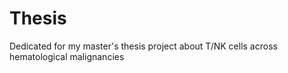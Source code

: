 # Thesis
Dedicated for my master's thesis project about T/NK cells across hematological malignancies
